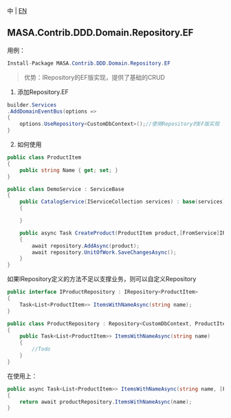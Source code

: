 中 | [EN](README.md)

## MASA.Contrib.DDD.Domain.Repository.EF

用例：

```c#
Install-Package MASA.Contrib.DDD.Domain.Repository.EF
```

> 优势：IRepository的EF版实现，提供了基础的CRUD

1. 添加Repository.EF

```c#
builder.Services
.AddDomainEventBus(options =>
{
    options.UseRepository<CustomDbContext>();//使用Repository的EF版实现
}
```

2. 如何使用

```C#
public class ProductItem
{
    public string Name { get; set; }
}

public class DemoService : ServiceBase
{
    public CatalogService(IServiceCollection services) : base(services)
    {

    }

    public async Task CreateProduct(ProductItem product,[FromService]IRepository<Aggregate.Payment> repository)
    {
        await repository.AddAsync(product);
        await repository.UnitOfWork.SaveChangesAsync();
    }
}
```

如果IRepository定义的方法不足以支撑业务，则可以自定义Repository

```C#
public interface IProductRepository : IRepository<ProductItem>
{
    Task<List<ProductItem>> ItemsWithNameAsync(string name);
}

public class ProductRepository : Repository<CustomDbContext, ProductItem>, IProductRepository
{
    public Task<List<ProductItem>> ItemsWithNameAsync(string name)
    {
        //Todo
    }
}
```

在使用上：

```C#
public async Task<List<ProductItem>> ItemsWithNameAsync(string name, [FromService] IProductRepository productRepository)
{
    return await productRepository.ItemsWithNameAsync(name);
}
```

